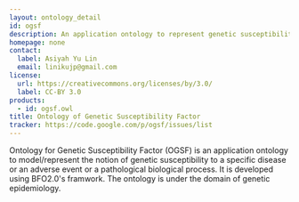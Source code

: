 ```yaml
---
layout: ontology_detail
id: ogsf
description: An application ontology to represent genetic susceptibility to a specific disease, adverse event, or a pathological process.
homepage: none
contact:
  label: Asiyah Yu Lin
  email: linikujp@gmail.com
license:
  url: https://creativecommons.org/licenses/by/3.0/
  label: CC-BY 3.0
products:
  - id: ogsf.owl
title: Ontology of Genetic Susceptibility Factor
tracker: https://code.google.com/p/ogsf/issues/list
---
```


Ontology for Genetic Susceptibility Factor (OGSF) is an application ontology to model/represent the notion of genetic susceptibility to a specific disease or an adverse event or a pathological biological process. It is developed using BFO2.0's framwork. The ontology is under the domain of genetic epidemiology.
